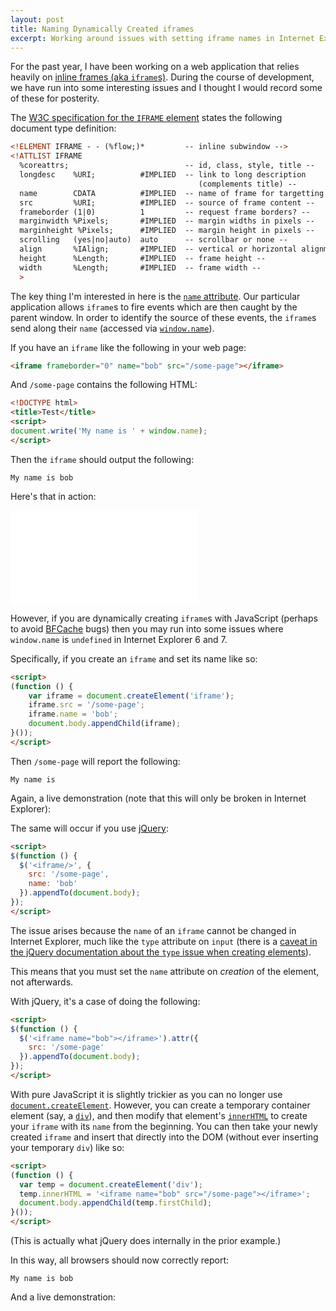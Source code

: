 ```yaml
---
layout: post
title: Naming Dynamically Created iframes
excerpt: Working around issues with setting iframe names in Internet Explorer.
---
```

For the past year, I have been working on a web application that relies heavily on [inline frames (aka `iframe`s)](https://developer.mozilla.org/en/HTML/Element/iframe). During the course of development, we have run into some interesting issues and I thought I would record some of these for posterity.

The [W3C specification for the `IFRAME` element][iframe] states the following document type definition:

```html
<!ELEMENT IFRAME - - (%flow;)*         -- inline subwindow -->
<!ATTLIST IFRAME
  %coreattrs;                          -- id, class, style, title --
  longdesc    %URI;          #IMPLIED  -- link to long description
                                          (complements title) --
  name        CDATA          #IMPLIED  -- name of frame for targetting --
  src         %URI;          #IMPLIED  -- source of frame content --
  frameborder (1|0)          1         -- request frame borders? --
  marginwidth %Pixels;       #IMPLIED  -- margin widths in pixels --
  marginheight %Pixels;      #IMPLIED  -- margin height in pixels --
  scrolling   (yes|no|auto)  auto      -- scrollbar or none --
  align       %IAlign;       #IMPLIED  -- vertical or horizontal alignment --
  height      %Length;       #IMPLIED  -- frame height --
  width       %Length;       #IMPLIED  -- frame width --
  >
```

The key thing I'm interested in here is the [`name` attribute][name]. Our particular application allows `iframe`s to fire events which are then caught by the parent window. In order to identify the source of these events, the `iframe`s send along their `name` (accessed via [`window.name`][window name]).

If you have an `iframe` like the following in your web page:

```html
<iframe frameborder="0" name="bob" src="/some-page"></iframe>
```

And `/some-page` contains the following HTML:

```html
<!DOCTYPE html>
<title>Test</title>
<script>
document.write('My name is ' + window.name);
</script>
```

Then the `iframe` should output the following:

    My name is bob

Here's that in action:

<iframe frameborder=0 name=bob src=/code/iframe-test.html></iframe>

However, if you are dynamically creating `iframe`s with JavaScript (perhaps to avoid [BFCache](https://developer.mozilla.org/En/Working_with_BFCache) bugs) then you may run into some issues where `window.name` is `undefined` in Internet Explorer 6 and 7.

Specifically, if you create an `iframe` and set its name like so:

```html
<script>
(function () {
    var iframe = document.createElement('iframe');
    iframe.src = '/some-page';
    iframe.name = 'bob';
    document.body.appendChild(iframe);
}());
</script>
```

Then `/some-page` will report the following:

    My name is

Again, a live demonstration (note that this will only be broken in Internet Explorer):

<div id="test-1"></div>
<script>
(function () {
  var t = document.getElementById('test-1'),
      i = document.createElement('iframe');
  i.src = '/code/iframe-test.html';
  i.name = 'bob';
  i.frameBorder = 0;
  t.appendChild(i);
}());
</script>

The same will occur if you use [jQuery][]:

```html
<script>
$(function () {
  $('<iframe/>', {
    src: '/some-page',
    name: 'bob'
  }).appendTo(document.body);
});
</script>
```

The issue arises because the `name` of an `iframe` cannot be changed in Internet Explorer, much like the `type` attribute on `input` (there is a [caveat in the jQuery documentation about the `type` issue when creating elements][caveat]).

This means that you must set the `name` attribute on *creation* of the element, not afterwards.

With jQuery, it's a case of doing the following:

```html
<script>
$(function () {
  $('<iframe name="bob"></iframe>').attr({
    src: '/some-page'
  }).appendTo(document.body);
});
</script>
```

With pure JavaScript it is slightly trickier as you can no longer use [`document.createElement`](https://developer.mozilla.org/en/DOM/document.createElement). However, you can create a temporary container element (say, a [`div`](https://developer.mozilla.org/en/HTML/Element/div)), and then modify that element's [`innerHTML`](https://developer.mozilla.org/en/DOM/element.innerHTML) to create your `iframe` with its `name` from the beginning. You can then take your newly created `iframe` and insert that directly into the DOM (without ever inserting your temporary `div`) like so:

```html
<script>
(function () {
  var temp = document.createElement('div');
  temp.innerHTML = '<iframe name="bob" src="/some-page"></iframe>';
  document.body.appendChild(temp.firstChild);
}());
</script>
```

(This is actually what jQuery does internally in the prior example.)

In this way, all browsers should now correctly report:

    My name is bob

And a live demonstration:

<div id="test-2"></div>
<script>
(function () {
  var t = document.getElementById('test-2'),
      temp = document.createElement('div');
  temp.innerHTML = '<iframe frameborder=0 name=bob src=/code/iframe-test.html></iframe>';
  t.appendChild(temp.firstChild);
}());
</script>

  [iframe]: http://www.w3.org/TR/html4/present/frames.html#h-16.5
  [name]: http://www.w3.org/TR/html4/present/frames.html#adef-name-IFRAME
  [window name]: https://developer.mozilla.org/en/DOM/window.name
  [jQuery]: http://jquery.com/
  [caveat]: http://api.jquery.com/jQuery/#creating-new-elements
